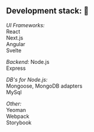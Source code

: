 ## Development stack: :metal:

*UI Frameworks:*  
React  
Next.js  
Angular  
Svelte  

*Backend:*
Node.js  
Express  

*DB's for Node.js:*  
Mongoose, MongoDB adapters  
MySql  

*Other:*  
Yeoman  
Webpack  
Storybook  
